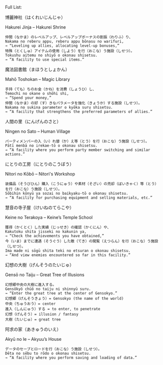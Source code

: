 Full List:

博麗神社（はくれいじんじゃ）

Hakurei Jinja – Hakurei Shrine

	仲間（なかま）のレベルアップ、レベルアップボーナスの割振（わりふ）り、
	Nakama no reberu appu, reberu appu bōnasu no warifuri,
	→ “Leveling up allies, allocating level-up bonuses,”
	特殊（とくしゅ）アイテムの使用（しよう）を行（おこな）う施設（しせつ）。
	Tokushu aitemu no shiyō o okonau shisetsu.
	→ “A facility to use special items.”

魔法図書館（まほうとしょかん）

Mahō Toshokan – Magic Library

	手持（ても）ちのお金（かね）を消費（しょうひ）し、
	Temochi no okane o shōhi shi,
	→ “Spend your money,”
	仲間（なかま）の好（す）きなパラメータを強化（きょうか）する施設（しせつ）。
	Nakama no sukina parameter o kyōka suru shisetsu.
	→ “A facility that strengthens the preferred parameters of allies.”
 
人間の里（にんげんのさと）

Ningen no Sato – Human Village

	パーティメンバーの入（い）れ替（か）え等（とう）を行（おこな）う施設（しせつ）。
	Pātī menbā no irekae-tō o okonau shisetsu.
	→ “A facility where you perform party member switching and similar actions.”
にとりの工房（にとりのこうぼう）

Nitori no Kōbō – Nitori's Workshop

	装備品（そうびひん）購入（こうにゅう）や素材（そざい）の売却（ばいきゃく）等（とう）を行（おこな）う施設（しせつ）。
	Sōbihin kōnyū ya sozai no baikyaku-tō o okonau shisetsu.
	→ “A facility for purchasing equipment and selling materials, etc.”
慧音の寺子屋（けいねのてらこや）

Keine no Terakoya – Keine’s Temple School

	獲得（かくとく）した実績（じっせき）の確認（かくにん）や、
	Kakutoku shita jisseki no kakunin ya,
	→ “Check the achievements you have obtained,”
	今（いま）までに遭遇（そうぐう）した敵（てき）の閲覧（えつらん）を行（おこな）う施設（しせつ）。
	Ima made ni sōgū shita teki no etsuran o okonau shisetsu.
	→ “And view enemies encountered so far in this facility.”
幻想の大樹（げんそうのたいじゅ）

Gensō no Taiju – Great Tree of Illusions

	幻想郷中央の大樹に進入する。
	Gensōkyō chūō no taiju ni shinnyū suru.
	→ “Enter the great tree at the center of Gensokyo.”
	幻想郷（げんそうきょう）= Gensokyo (the name of the world)
	中央（ちゅうおう）= center
	進入（しんにゅう）する = to enter, to penetrate
	幻想（げんそう）= illusion / fantasy
	大樹（たいじゅ）= great tree
阿求の家（あきゅうのいえ）

Akyū no Ie – Akyuu’s House

	データのセーブとロードを行（おこな）う施設（しせつ）。
	Dēta no sēbu to rōdo o okonau shisetsu.
	→ “A facility where you perform saving and loading of data.”
